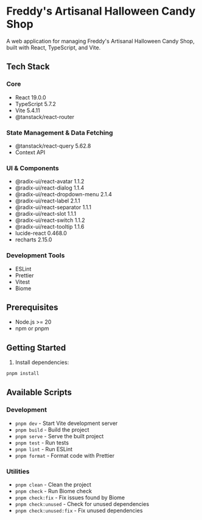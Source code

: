 # Freddy's Artisanal Halloween Candy Shop

A web application for managing Freddy's Artisanal Halloween Candy Shop, built with React, TypeScript, and Vite.

## Tech Stack

### Core

- React 19.0.0
- TypeScript 5.7.2
- Vite 5.4.11
- @tanstack/react-router

### State Management & Data Fetching

- @tanstack/react-query 5.62.8
- Context API

### UI & Components

- @radix-ui/react-avatar 1.1.2
- @radix-ui/react-dialog 1.1.4
- @radix-ui/react-dropdown-menu 2.1.4
- @radix-ui/react-label 2.1.1
- @radix-ui/react-separator 1.1.1
- @radix-ui/react-slot 1.1.1
- @radix-ui/react-switch 1.1.2
- @radix-ui/react-tooltip 1.1.6
- lucide-react 0.468.0
- recharts 2.15.0

### Development Tools

- ESLint
- Prettier
- Vitest
- Biome

## Prerequisites

- Node.js >= 20
- npm or pnpm

## Getting Started

1. Install dependencies:

```bash
pnpm install
```

## Available Scripts

### Development

- `pnpm dev` - Start Vite development server
- `pnpm build` - Build the project
- `pnpm serve` - Serve the built project
- `pnpm test` - Run tests
- `pnpm lint` - Run ESLint
- `pnpm format` - Format code with Prettier

### Utilities

- `pnpm clean` - Clean the project
- `pnpm check` - Run Biome check
- `pnpm check:fix` - Fix issues found by Biome
- `pnpm check:unused` - Check for unused dependencies
- `pnpm check:unused:fix` - Fix unused dependencies
